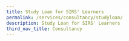 ```yaml
---
title: Study Loan for SIRS' Learners
permalink: /services/consultancy/studyloan/
description: Study Loan for SIRS' Learners
third_nav_title: Consultancy
---
```

